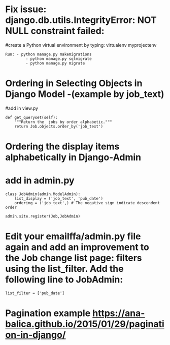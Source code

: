 # Fix issue: django.db.utils.IntegrityError: NOT NULL constraint failed:
	
#create a Python virtual environment by typing:
virtualenv myprojectenv


	Run: - python manage.py makemigrations 
             - python manage.py sqlmigrate 
             - python manage.py migrate

# Ordering in Selecting Objects in Django Model -(example by job_text)
#add in view.py 

	def get_queryset(self):
        """Return the  jobs by order alphabetic."""
        return Job.objects.order_by('job_text')



# Ordering the display items alphabetically in Django-Admin
# add in admin.py

	class JobAdmin(admin.ModelAdmin): 
  		list_display = ('job_text', 'pub_date')
  		ordering = ('job_text',) # The negative sign indicate descendent order
 
	admin.site.register(Job,JobAdmin)



# Edit your emailffa/admin.py file again and add an improvement to the Job change list page: filters using the list_filter. Add the following line to JobAdmin:

	list_filter = ['pub_date']


# Pagination example https://ana-balica.github.io/2015/01/29/pagination-in-django/
